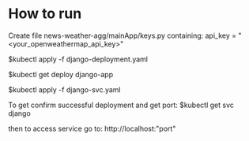# How to run

Create file news-weather-agg/mainApp/keys.py containing: api_key = "<your_openweathermap_api_key>"

$kubectl apply -f django-deployment.yaml 

$kubectl get deploy django-app

$kubectl apply -f django-svc.yaml


To get confirm successful deployment and get port:
$kubectl get svc django

then to access service go to:
http://localhost:"port" 
